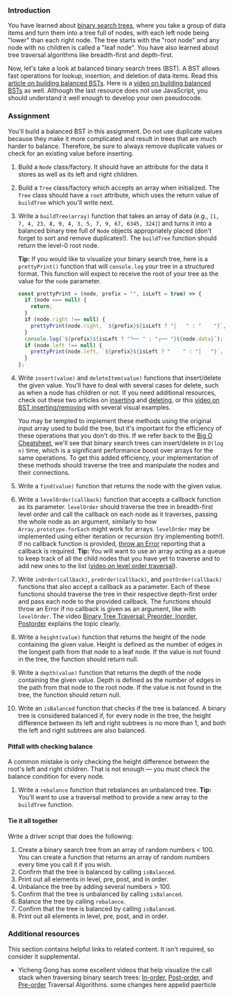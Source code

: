 ### Introduction

You have learned about [binary search trees](http://en.wikipedia.org/wiki/Binary_search_tree), where you take a group of data items and turn them into a tree full of nodes, with each left node being "lower" than each right node. The tree starts with the "root node" and any node with no children is called a "leaf node". You have also learned about tree traversal algorithms like breadth-first and depth-first.

Now, let's take a look at balanced binary search trees (BST). A BST allows fast operations for lookup, insertion, and deletion of data items. Read this [article on building balanced BSTs](https://www.geeksforgeeks.org/sorted-array-to-balanced-bst/). Here is a [video on building balanced BSTs](https://youtu.be/VCTP81Ij-EM) as well. Although the last resource does not use JavaScript, you should understand it well enough to develop your own pseudocode.

### Assignment

You'll build a balanced BST in this assignment. Do not use duplicate values because they make it more complicated and result in trees that are much harder to balance. Therefore, be sure to always remove duplicate values or check for an existing value before inserting.

<div class="lesson-content__panel" markdown="1">

1. Build a `Node` class/factory. It should have an attribute for the data it stores as well as its left and right children.

1. Build a `Tree` class/factory which accepts an array when initialized. The `Tree` class should have a `root` attribute, which uses the return value of `buildTree` which you'll write next.

1. Write a `buildTree(array)` function that takes an array of data (e.g., `[1, 7, 4, 23, 8, 9, 4, 3, 5, 7, 9, 67, 6345, 324]`) and turns it into a balanced binary tree full of `Node` objects appropriately placed (don't forget to sort and remove duplicates!). The `buildTree` function should return the level-0 root node.

    **Tip:** If you would like to visualize your binary search tree, here is a `prettyPrint()` function that will `console.log` your tree in a structured format. This function will expect to receive the root of your tree as the value for the `node` parameter.

    ```javascript
    const prettyPrint = (node, prefix = "", isLeft = true) => {
      if (node === null) {
        return;
      }
      if (node.right !== null) {
        prettyPrint(node.right, `${prefix}${isLeft ? "│   " : "    "}`, false);
      }
      console.log(`${prefix}${isLeft ? "└── " : "┌── "}${node.data}`);
      if (node.left !== null) {
        prettyPrint(node.left, `${prefix}${isLeft ? "    " : "│   "}`, true);
      }
    };
    ```

1. Write `insert(value)` and `deleteItem(value)` functions that insert/delete the given value. You'll have to deal with several cases for delete, such as when a node has children or not. If you need additional resources, check out these two articles on [inserting](https://www.geeksforgeeks.org/insertion-in-binary-search-tree/?ref=lbp) and [deleting](https://www.geeksforgeeks.org/binary-search-tree-set-2-delete/?ref=lbp), or this [video on BST inserting/removing](https://youtu.be/wcIRPqTR3Kc) with several visual examples.

    <div class="lesson-note" markdown="1">

      You may be tempted to implement these methods using the original input array used to build the tree, but it's important for the efficiency of these operations that you don't do this. If we refer back to the [Big O Cheatsheet](https://www.bigocheatsheet.com/), we'll see that binary search trees can insert/delete in `O(log n)` time, which is a significant performance boost over arrays for the same operations. To get this added efficiency, your implementation of these methods should traverse the tree and manipulate the nodes and their connections.

    </div>

1. Write a `find(value)` function that returns the node with the given value.

1. Write a `levelOrder(callback)` function that accepts a callback function as its parameter. `levelOrder` should traverse the tree in breadth-first level order and call the callback on each node as it traverses, passing the whole node as an argument, similarly to how `Array.prototype.forEach` might work for arrays. `levelOrder` may be implemented using either iteration or recursion (try implementing both!). If no callback function is provided, [throw an Error](https://developer.mozilla.org/en-US/docs/Web/JavaScript/Reference/Statements/throw) reporting that a callback is required. **Tip:** You will want to use an array acting as a queue to keep track of all the child nodes that you have yet to traverse and to add new ones to the list ([video on level order traversal](https://www.youtube.com/watch?v=86g8jAQug04)).

1. Write `inOrder(callback)`, `preOrder(callback)`, and `postOrder(callback)` functions that also accept a callback as a parameter. Each of these functions should traverse the tree in their respective depth-first order and pass each node to the provided callback. The functions should throw an Error if no callback is given as an argument, like with `levelOrder`. The video [Binary Tree Traversal: Preorder, Inorder, Postorder](https://www.youtube.com/watch?v=gm8DUJJhmY4) explains the topic clearly.

1. Write a `height(value)` function that returns the height of the node containing the given value. Height is defined as the number of edges in the longest path from that node to a leaf node. If the value is not found in the tree, the function should return null.

1. Write a `depth(value)` function that returns the depth of the node containing the given value. Depth is defined as the number of edges in the path from that node to the root node. If the value is not found in the tree, the function should return null.

1. Write an `isBalanced` function that checks if the tree is balanced. A binary tree is considered balanced if, for every node in the tree, the height difference between its left and right subtrees is no more than 1, and both the left and right subtrees are also balanced.

<div class="lesson-note lesson-note--tip" markdown="1">

#### Pitfall with checking balance

A common mistake is only checking the height difference between the root's left and right children. That is not enough — you must check the balance condition for every node.

</div>

1. Write a `rebalance` function that rebalances an unbalanced tree. **Tip:** You'll want to use a traversal method to provide a new array to the `buildTree` function.

#### Tie it all together

Write a driver script that does the following:

1. Create a binary search tree from an array of random numbers < 100. You can create a function that returns an array of random numbers every time you call it if you wish.
1. Confirm that the tree is balanced by calling `isBalanced`.
1. Print out all elements in level, pre, post, and in order.
1. Unbalance the tree by adding several numbers > 100.
1. Confirm that the tree is unbalanced by calling `isBalanced`.
1. Balance the tree by calling `rebalance`.
1. Confirm that the tree is balanced by calling `isBalanced`.
1. Print out all elements in level, pre, post, and in order.

</div>

### Additional resources

This section contains helpful links to related content. It isn't required, so consider it supplemental.

- Yicheng Gong has some excellent videos that help visualize the call stack when traversing binary search trees: [In-order](https://www.youtube.com/watch?v=4_UDUj1j1KQ&t=1s), [Post-order](https://www.youtube.com/watch?v=4Xo-GtBiQN0), and [Pre-order](https://www.youtube.com/watch?v=8xue-ZBlTKQ&ab_channel=ygongcode) Traversal Algorithms.
some changes here appelid paerticle
 